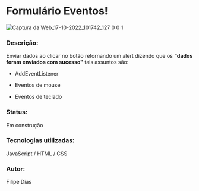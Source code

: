 # Formulário Eventos!

![Captura da Web_17-10-2022_101742_127 0 0 1](https://user-images.githubusercontent.com/97606816/196187370-072a8d93-a499-4cae-ae28-336a2d1542f9.jpeg)

### Descrição:

Enviar dados ao clicar no botão retornando um alert dizendo que os **"dados foram enviados com sucesso"** tais assuntos são:

- AddEventListener

- Eventos de mouse

- Eventos de teclado

### Status:

Em construção 

### Tecnologias utilizadas:

JavaScript / HTML / CSS

### Autor:

Filipe Dias



